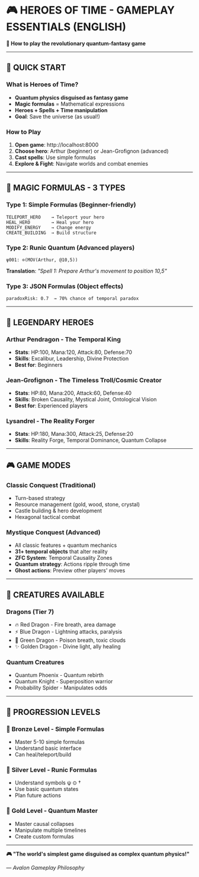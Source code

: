 # 🎮 HEROES OF TIME - GAMEPLAY ESSENTIALS (ENGLISH)

**🎯 How to play the revolutionary quantum-fantasy game**

---

## 🚀 **QUICK START**

### **What is Heroes of Time?**
- **Quantum physics disguised as fantasy game** 
- **Magic formulas** = Mathematical expressions
- **Heroes + Spells + Time manipulation**
- **Goal**: Save the universe (as usual!)

### **How to Play**
1. **Open game**: http://localhost:8000
2. **Choose hero**: Arthur (beginner) or Jean-Grofignon (advanced)
3. **Cast spells**: Use simple formulas
4. **Explore & Fight**: Navigate worlds and combat enemies

---

## 🔮 **MAGIC FORMULAS - 3 TYPES**

### **Type 1: Simple Formulas** (Beginner-friendly)
```
TELEPORT_HERO    → Teleport your hero
HEAL_HERO        → Heal your hero  
MODIFY_ENERGY    → Change energy
CREATE_BUILDING  → Build structure
```

### **Type 2: Runic Quantum** (Advanced players)
```
ψ001: ⊙(MOV(Arthur, @10,5))
```
**Translation**: *"Spell 1: Prepare Arthur's movement to position 10,5"*

### **Type 3: JSON Formulas** (Object effects)
```
paradoxRisk: 0.7  → 70% chance of temporal paradox
```

---

## 🦸 **LEGENDARY HEROES**

### **Arthur Pendragon** - The Temporal King
- **Stats**: HP:100, Mana:120, Attack:80, Defense:70
- **Skills**: Excalibur, Leadership, Divine Protection
- **Best for**: Beginners

### **Jean-Grofignon** - The Timeless Troll/Cosmic Creator  
- **Stats**: HP:80, Mana:200, Attack:60, Defense:40
- **Skills**: Broken Causality, Mystical Joint, Ontological Vision
- **Best for**: Experienced players

### **Lysandrel** - The Reality Forger
- **Stats**: HP:180, Mana:300, Attack:25, Defense:20
- **Skills**: Reality Forge, Temporal Dominance, Quantum Collapse

---

## 🎮 **GAME MODES**

### **Classic Conquest** (Traditional)
- Turn-based strategy
- Resource management (gold, wood, stone, crystal)
- Castle building & hero development
- Hexagonal tactical combat

### **Mystique Conquest** (Advanced)
- All classic features + quantum mechanics
- **31+ temporal objects** that alter reality
- **ZFC System**: Temporal Causality Zones
- **Quantum strategy**: Actions ripple through time
- **Ghost actions**: Preview other players' moves

---

## 🐉 **CREATURES AVAILABLE**

### **Dragons (Tier 7)**
- 🔥 Red Dragon - Fire breath, area damage
- ⚡ Blue Dragon - Lightning attacks, paralysis
- 🌿 Green Dragon - Poison breath, toxic clouds
- ✨ Golden Dragon - Divine light, ally healing

### **Quantum Creatures**
- Quantum Phoenix - Quantum rebirth
- Quantum Knight - Superposition warrior
- Probability Spider - Manipulates odds

---

## 🎯 **PROGRESSION LEVELS**

### 🥉 **Bronze Level** - Simple Formulas
- Master 5-10 simple formulas
- Understand basic interface
- Can heal/teleport/build

### 🥈 **Silver Level** - Runic Formulas  
- Understand symbols ψ ⊙ †
- Use basic quantum states
- Plan future actions

### 🥇 **Gold Level** - Quantum Master
- Master causal collapses
- Manipulate multiple timelines
- Create custom formulas

---

**🎮 "The world's simplest game disguised as complex quantum physics!"**

*— Avalon Gameplay Philosophy*